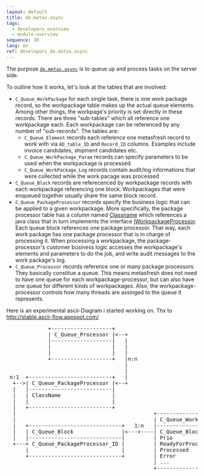 ```yaml
---
layout: default
title: de.metas.async
tags:
  - developers_overview
  - module-overview
sequence: 30
lang: en
ref: developers_de.metas.async
---
```


The purpose [`de.metas.async`](https://github.com/metasfresh/metasfresh/tree/master/de.metas.async) is to queue up and process tasks on the server side.

To outline how it works, let's look at the tables that are involved:

* `C_Queue_WorkPackage` for each single task, there is one work package record, so the workpackage table makes up the actual queue elements. Among other things, the workpage's priority is set directly in these records.
There are three "sub-tables" which all reference one workpackage each. Each workpackage can be referenced by any number of "sub-records". The tables are:
  - `C_Queue_Element` records each reference one metasfresh record to work with via `AD_table_ID` and `Record_ID` columns. Examples include invoice candidates, shipment candidates etc.
  - `C_Queue_WorkPackage_Param` records can specify parameters to be used when the workpackage is processed.
  - `C_Queue_WorkPackage_Log` records contain audit/log informations that were collected while the work pacage was processed
* `C_Queue_Block` records are referecenced by workpackage records with each workpackage referencing one block. Workpackages that were enqueued together usually share the same block record.
* `C_Queue_PackageProcessor` records specify the business logic that can be applied to a given workpackage. More specifically, the package processor table has a column named [Classname](https://github.com/metasfresh/metasfresh/blob/master/de.metas.async/src/main/java-gen/de/metas/async/model/I_C_Queue_PackageProcessor.java)
which references a java class that in turn implements the interface [IWorkpackageProcessor](https://github.com/metasfresh/metasfresh/blob/master/de.metas.async/src/main/java/de/metas/async/spi/IWorkpackageProcessor.java).
Each queue block references one package processor. That way, each work package has one package processor that is in charge of processing it.
When processing a workpackage, the package-processor's customer business logic accesses the workpackage's elements and parameters to do the job, and write audit messages to the work package's log.
* `C_Queue_Processor` records reference one or many package processors. They basically constitue a queue.
This means metasfresh does not need to have one queue for each workpackage-processor, but can also have one queue for different kinds of workpackages.
Also, the workpackage-processor controls how many threads are assinged to the queue it represents.

Here is an experimental ascii-Diagram i started working on.
Thx to http://stable.ascii-flow.appspot.com/

<pre>
             +-------------------+
             | C_Queue_Processor |&lt;--+
             |-------------------|   |
             |                   |   |                                         +---------------------------+
             |                   |   |                                      +-+| C_Queue_Element           |
             +-------------------+   |n:n                                   |  |---------------------------|
                                     |                                      |  | C_Queue_WorkPackage_ID    |
                                     |                                      |  | AD_Table_ID               |
 n:1  +--------------------------+   |                                      |  | Record_ID                 |
  +--&gt;| C_Queue_PackageProcessor |&lt;--+                                      |  +---------------------------+
  |   |--------------------------|                                          |
  |   | ClassName                |                                          |
  |   |                          |                                          |  +---------------------------+
  |   +--------------------------+                                          |  | C_Queue_WorkPackage_Param |
  |                                           +---------------------+  1:n  |  |---------------------------|
  |                                           | C_Queue_WorkPackage |&lt;------+--+ C_Queue_WorkPackage_ID    |
  |   +-----------------------------+   1:n   |---------------------|       |  |                           |
  |   | C_Queue_Block               |&lt;---+----| C_Queue_Block_ID    |       |  +---------------------------+
  |   |-----------------------------|         | Prio                |       |
  +---+ C_Queue_PackageProcessor_ID |         | ReadyForProcessing  |       |
      |                             |         | Processed           |       |  +---------------------------+
      +-----------------------------+         | Error               |       |  | C_Queue_WorkPackage_Log   |
                                              | ...                 |       |  |---------------------------|
                                              +---------------------+       +--+ C_Queue_WorkPackage_ID    |
                                                                               |                           |
                                                                               +---------------------------+</pre>
